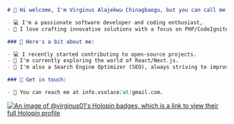 ```markdown
# 👋 Hi welcome, I'm Virginus Alajekwu Chinagbaogu, but you can call me Don Solace.

- 💻 I'm a passionate software developer and coding enthusiast,
- 💞️ I love crafting innovative solutions with a focus on PHP/CodeIgniter, Dart/Flutter, and more.

### 🚀 Here's a bit about me:

- 💻 I recently started contributing to open-source projects.
- 🌱 I'm currently exploring the world of React/Next.js.
- 🔗 I'm also a Search Engine Optimizer (SEO), always striving to improve web visibility.

### 💬 Get in touch:

- 📧 You can reach me at info.vsolace[at]gmail.com.
```
[![An image of @virginus01's Holopin badges, which is a link to view their full Holopin profile](https://holopin.me/virginus01)](https://holopin.io/@virginus01)
